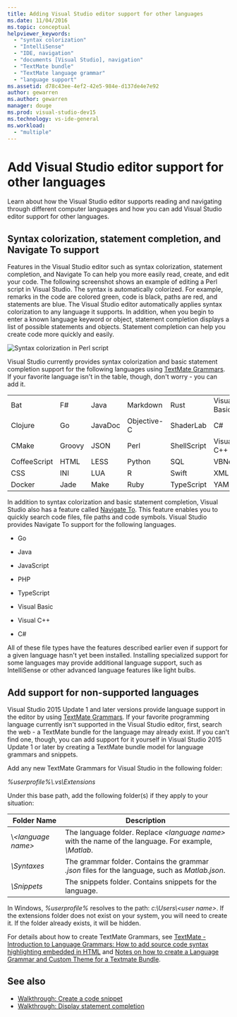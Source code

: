 ```yaml
---
title: Adding Visual Studio editor support for other languages
ms.date: 11/04/2016
ms.topic: conceptual
helpviewer_keywords:
  - "syntax colorization"
  - "IntelliSense"
  - "IDE, navigation"
  - "documents [Visual Studio], navigation"
  - "TextMate bundle"
  - "TextMate language grammar"
  - "language support"
ms.assetid: d78c43ee-4ef2-42e5-984e-d137de4e7e92
author: gewarren
ms.author: gewarren
manager: douge
ms.prod: visual-studio-dev15
ms.technology: vs-ide-general
ms.workload:
  - "multiple"
---
```

# Add Visual Studio editor support for other languages

Learn about how the Visual Studio editor supports reading and navigating through different computer languages and how you can add Visual Studio editor support for other languages.

## Syntax colorization, statement completion, and Navigate To support

Features in the Visual Studio editor such as syntax colorization, statement completion, and Navigate To can help you more easily read, create, and edit your code. The following screenshot shows an example of editing a Perl script in Visual Studio. The syntax is automatically colorized. For example, remarks in the code are colored green, code is black, paths are red, and statements are blue. The Visual Studio editor automatically applies syntax colorization to any language it supports. In addition, when you begin to enter a known language keyword or object, statement completion displays a list of possible statements and objects. Statement completion can help you create code more quickly and easily.

![Syntax colorization in Perl script](../ide/media/vside_perledit.png "VSIDE_PerlEdit")

Visual Studio currently provides syntax colorization and basic statement completion support for the following languages using [TextMate Grammars](https://manual.macromates.com/en/language_grammars). If your favorite language isn't in the table, though, don't worry - you can add it.

|||||||
|-|-|-|-|-|-|
|Bat|F#|Java|Markdown|Rust|Visual Basic|
|Clojure|Go|JavaDoc|Objective-C|ShaderLab|C#|
|CMake|Groovy|JSON|Perl|ShellScript|Visual C++|
|CoffeeScript|HTML|LESS|Python|SQL|VBNet|
|CSS|INI|LUA|R|Swift|XML|
|Docker|Jade|Make|Ruby|TypeScript|YAML|

In addition to syntax colorization and basic statement completion, Visual Studio also has a feature called [Navigate To](https://blogs.msdn.microsoft.com/benwilli/2015/04/09/visual-studio-tip-3-use-navigate-to/). This feature enables you to quickly search code files, file paths and code symbols. Visual Studio provides Navigate To support for the following languages.

-   Go

-   Java

-   JavaScript

-   PHP

-   TypeScript

-   Visual Basic

-   Visual C++

-   C#

All of these file types have the features described earlier even if support for a given language hasn't yet been installed. Installing specialized support for some languages may provide additional language support, such as IntelliSense or other advanced language features like light bulbs.

## Add support for non-supported languages

Visual Studio 2015 Update 1 and later versions provide language support in the editor by using [TextMate Grammars](https://manual.macromates.com/en/language_grammars). If your favorite programming language currently isn't supported in the Visual Studio editor, first, search the web - a TextMate bundle for the language may already exist. If you can't find one, though, you can add support for it yourself in Visual Studio 2015 Update 1 or later by creating a TextMate bundle model for language grammars and snippets.

Add any new TextMate Grammars for Visual Studio in the following folder:

*%userprofile%\\.vs\Extensions*

Under this base path, add the following folder(s) if they apply to your situation:

|Folder Name|Description|
|-----------------|-----------------|
|\\*\<language name>*|The language folder. Replace *\<language name>* with the name of the language. For example, *\Matlab*.|
|*\Syntaxes*|The grammar folder. Contains the grammar *.json* files for the language, such as *Matlab.json*.|
|*\Snippets*|The snippets folder. Contains snippets for the language.|

In Windows, *%userprofile%* resolves to the path: *c:\Users\\\<user name>*. If the extensions folder does not exist on your system, you will need to create it. If the folder already exists, it will be hidden.

For details about how to create TextMate Grammars, see [TextMate - Introduction to Language Grammars: How to add source code syntax highlighting embedded in HTML](https://developmentality.wordpress.com/2011/02/08/textmate-introduction-to-language-grammars/) and [Notes on how to create a Language Grammar and Custom Theme for a Textmate Bundle](https://benparizek.com/notebook/notes-on-how-to-create-a-language-grammar-and-custom-theme-for-a-textmate-bundle).

## See also

- [Walkthrough: Create a code snippet](../ide/walkthrough-creating-a-code-snippet.md)
- [Walkthrough: Display statement completion](../extensibility/walkthrough-displaying-statement-completion.md)